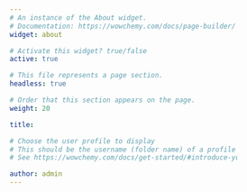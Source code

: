 ```yaml
---
# An instance of the About widget.
# Documentation: https://wowchemy.com/docs/page-builder/
widget: about 

# Activate this widget? true/false
active: true

# This file represents a page section.
headless: true

# Order that this section appears on the page.
weight: 20

title: 

# Choose the user profile to display
# This should be the username (folder name) of a profile in your `content/authors/` folder.
# See https://wowchemy.com/docs/get-started/#introduce-yourself

author: admin
---
```


<style>
* {
  box-sizing: border-box;
}


.row {
  display: flex;
  flex-wrap: wrap;
  padding: 0 4px;
  align-items: top;
}

.column {
  flex: 50%;
  width:20%;
  padding: 0 20px;
  flex-flow: row wrap;
  justify-content: flex-start;
}

.column img {
  margin-top: 12px;
  vertical-align: middle;
  border-radius: 2%;
}
.column video{
  marign-top :0px
  vertical-align; middle;
  border-radius:2%
}
.experience .card-text, .experience .card-text p{
color: #fff !important;
}

.col-1 {width: 8.33%;}
.col-2 {width: 16.66%;}
.col-3 {width: 25%;}
.col-4 {width: 33.33%;}
.col-5 {width: 41.66%;}
.col-6 {width: 50%;}
.col-7 {width: 58.33%;}
.col-8 {width: 66.66%;}
.col-9 {width: 75%;}
.col-10 {width: 83.33%;}
.col-11 {width: 91.66%;}
.col-12 {width: 100%;}

.col-sm-6 {
  }

.responsive {
  max-width: 50%;
  height: auto;
}
</style>





